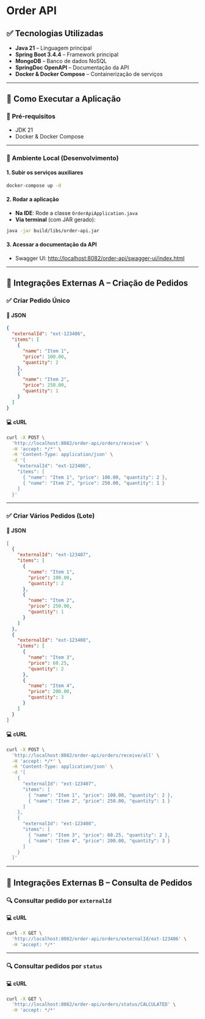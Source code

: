 # **Order API**

## ✅ Tecnologias Utilizadas
- **Java 21** – Linguagem principal  
- **Spring Boot 3.4.4** – Framework principal  
- **MongoDB** – Banco de dados NoSQL  
- **SpringDoc OpenAPI** – Documentação da API  
- **Docker & Docker Compose** – Containerização de serviços  

---

## 🚀 Como Executar a Aplicação

### 📌 Pré-requisitos
- JDK 21
- Docker & Docker Compose

---

### 🔧 Ambiente Local (Desenvolvimento)

#### 1. Subir os serviços auxiliares
```bash
docker-compose up -d
```

#### 2. Rodar a aplicação

- **Na IDE**: Rode a classe `OrderApiApplication.java`
- **Via terminal** (com JAR gerado):
```bash
java -jar build/libs/order-api.jar
```

#### 3. Acessar a documentação da API
- Swagger UI: [http://localhost:8082/order-api/swagger-ui/index.html](http://localhost:8082/order-api/swagger-ui/index.html)

---

## 🔄 Integrações Externas A – Criação de Pedidos

### ✅ Criar Pedido Único

#### 📄 JSON
```json
{
  "externalId": "ext-123406",
  "items": [
    {
      "name": "Item 1",
      "price": 100.00,
      "quantity": 2
    },
    {
      "name": "Item 2",
      "price": 250.00,
      "quantity": 1
    }
  ]
}
```

#### 💻 cURL
```bash
curl -X POST \
  'http://localhost:8082/order-api/orders/receive' \
  -H 'accept: */*' \
  -H 'Content-Type: application/json' \
  -d '{
    "externalId": "ext-123406",
    "items": [
      { "name": "Item 1", "price": 100.00, "quantity": 2 },
      { "name": "Item 2", "price": 250.00, "quantity": 1 }
    ]
  }'
```

---

### ✅ Criar Vários Pedidos (Lote)

#### 📄 JSON
```json
[
  {
    "externalId": "ext-123407",
    "items": [
      {
        "name": "Item 1",
        "price": 100.00,
        "quantity": 2
      },
      {
        "name": "Item 2",
        "price": 250.00,
        "quantity": 1
      }
    ]
  },
  {
    "externalId": "ext-123408",
    "items": [
      {
        "name": "Item 3",
        "price": 60.25,
        "quantity": 2
      },
      {
        "name": "Item 4",
        "price": 200.00,
        "quantity": 3
      }
    ]
  }
]
```

#### 💻 cURL
```bash
curl -X POST \
  'http://localhost:8082/order-api/orders/receive/all' \
  -H 'accept: */*' \
  -H 'Content-Type: application/json' \
  -d '[
    {
      "externalId": "ext-123407",
      "items": [
        { "name": "Item 1", "price": 100.00, "quantity": 2 },
        { "name": "Item 2", "price": 250.00, "quantity": 1 }
      ]
    },
    {
      "externalId": "ext-123408",
      "items": [
        { "name": "Item 3", "price": 60.25, "quantity": 2 },
        { "name": "Item 4", "price": 200.00, "quantity": 3 }
      ]
    }
  ]'
```

---

## 🔎 Integrações Externas B – Consulta de Pedidos

### 🔍 Consultar pedido por `externalId`

#### 💻 cURL
```bash
curl -X GET \
  'http://localhost:8082/order-api/orders/externalId/ext-123406' \
  -H 'accept: */*'
```

---

### 🔍 Consultar pedidos por `status`

#### 💻 cURL
```bash
curl -X GET \
  'http://localhost:8082/order-api/orders/status/CALCULATED' \
  -H 'accept: */*'
```
